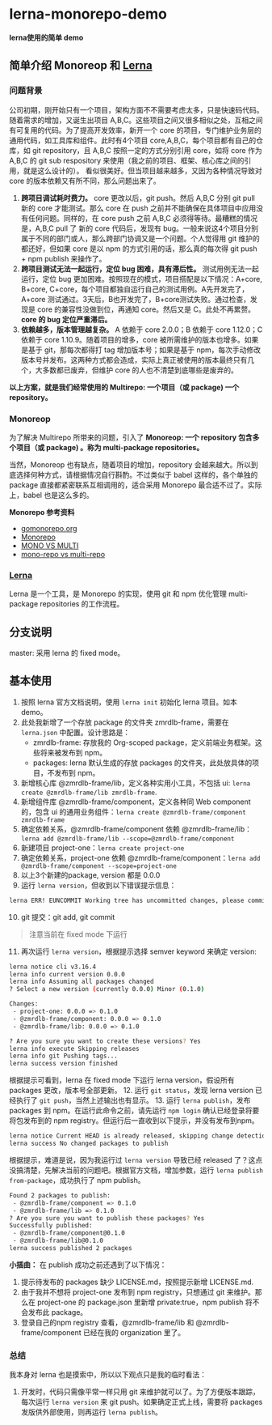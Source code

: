 # lerna-monorepo-demo

**lerna使用的简单 demo**

## 简单介绍 Monoreop 和 [Lerna](https://github.com/lerna/lerna)

### 问题背景

公司初期，刚开始只有一个项目，架构方面不不需要考虑太多，只是快速码代码。随着需求的增加，又诞生出项目 A,B,C。这些项目之间又很多相似之处，互相之间有可复用的代码。为了提高开发效率，新开一个 core 的项目，专门维护业务层的通用代码，如工具库和组件。此时有4个项目 core,A,B,C，每个项目都有自己的仓库，如 git repository，且 A,B,C 按照一定的方式分别引用 core，如将 core 作为 A,B,C 的 git sub respository 来使用（我之前的项目、框架、核心库之间的引用，就是这么设计的）。
看似很美好。但当项目越来越多，又因为各种情况导致对 core 的版本依赖又有所不同，那么问题出来了。
1. **跨项目调试耗时费力。** core 更改以后，git push。然后 A,B,C 分别 git pull 新的 core 才能测试。那么 core 在 push 之前并不能确保在具体项目中应用没有任何问题。同样的，在 core push 之前 A,B,C 必须得等待。最糟糕的情况是，A,B,C pull 了 新的 core 代码后，发现有 bug。一般来说这4个项目分别属于不同的部门或人，那么跨部门协调又是一个问题。个人觉得用 git 维护的都还好，但如果 core 是以 npm 的方式引用的话，那么真的每次得 git push + npm publish 来操作了。
2. **跨项目测试无法一起运行，定位 bug 困难，具有滞后性。** 测试用例无法一起运行，定位 bug 更加困难。按照现在的模式，项目搭配是以下情况：A+core, B+core, C+core，每个项目都独自运行自己的测试用例。A先开发完了，A+core 测试通过。3天后，B也开发完了，B+core测试失败。通过检查，发现是 core 的兼容性没做到位，再通知 core。然后又是 C。此处不再累赘。**core 的 bug 定位严重滞后。**
3. **依赖越多，版本管理越复杂。** A 依赖于 core 2.0.0；B 依赖于 core 1.12.0；C 依赖于 core 1.10.9。随着项目的增多，core 被所需维护的版本也增多。如果是基于 git，那每次都得打 tag 增加版本号；如果是基于 npm，每次手动修改版本号并发布。这两种方式都会造成，实际上真正被使用的版本最终只有几个，大多数都已废弃，但维护 core 的人也不清楚到底哪些是废弃的。

**以上方案，就是我们经常使用的 Multirepo: 一个项目（或 package) 一个 repository。**

### Monoreop

为了解决 Multirepo 所带来的问题，引入了 **Monoreop: 一个 repository 包含多个项目（或 package) 。称为 multi-package repositories。**

当然，Monoreop 也有缺点，随着项目的增加，repository 会越来越大。所以到底选择何种方式，请根据情况自行斟酌。不过类似于 babel 这样的，各个单独的 package 直接都紧密联系互相调用的，适合采用 Monorepo 最合适不过了。实际上，babel 也是这么多的。

**Monorepo 参考资料**
- [gomonorepo.org](https://gomonorepo.org/)
- [Monorepo](https://www.atlassian.com/git/tutorials/monorepos)
- [MONO VS MULTI](https://zhuanlan.zhihu.com/p/31289463)
- [mono-repo vs multi-repo](https://medium.com/@patrickleet/mono-repo-or-multi-repo-why-choose-one-when-you-can-have-both-e9c77bd0c668)

### [Lerna](https://github.com/lerna/lerna)

Lerna 是一个工具，是 Monorepo 的实现，使用 git 和 npm 优化管理 multi-package repositories 的工作流程。

## 分支说明

master: 采用 lerna 的 fixed mode。

## 基本使用

1. 按照 lerna 官方文档说明，使用 `lerna init` 初始化 lerna 项目。如本 demo。
2. 此处我新增了一个存放 package 的文件夹 zmrdlb-frame，需要在 `lerna.json` 中配置。设计思路是：
    - zmrdlb-frame: 存放我的 Org-scoped package，定义前端业务框架。这些将来被发布到 npm。
    - packages: lerna 默认生成的存放 packages 的文件夹，此处放具体的项目，不发布到 npm。
3. 新增核心库 @zmrdlb-frame/lib，定义各种实用小工具，不包括 ui: `lerna create @zmrdlb-frame/lib zmrdlb-frame`.
4. 新增组件库 @zmrdlb-frame/component，定义各种同 Web component 的，包含 ui 的通用业务组件：`lerna create @zmrdlb-frame/component zmrdlb-frame`
5. 确定依赖关系，@zmrdlb-frame/component 依赖 @zmrdlb-frame/lib：`lerna add @zmrdlb-frame/lib --scope=@zmrdlb-frame/component`
6. 新建项目 project-one：`lerna create project-one`
7. 确定依赖关系，project-one 依赖 @zmrdlb-frame/component：`lerna add @zmrdlb-frame/component --scope=project-one`
8. 以上3个新建的package, version 都是 0.0.0
9. 运行 `lerna version`，但收到以下错误提示信息：
``` bash
lerna ERR! EUNCOMMIT Working tree has uncommitted changes, please commit or remove the following changes before continuing:
```
10. git 提交：git add, git commit

> 注意当前在 fixed mode 下运行

11. 再次运行 `lerna version`，根据提示选择 semver keyword 来确定 version:
``` bash
lerna notice cli v3.16.4
lerna info current version 0.0.0
lerna info Assuming all packages changed
? Select a new version (currently 0.0.0) Minor (0.1.0)

Changes:
 - project-one: 0.0.0 => 0.1.0
 - @zmrdlb-frame/component: 0.0.0 => 0.1.0
 - @zmrdlb-frame/lib: 0.0.0 => 0.1.0

? Are you sure you want to create these versions? Yes
lerna info execute Skipping releases
lerna info git Pushing tags...
lerna success version finished
```
根据提示可看到，lerna 在 fixed mode 下运行 lerna version，假设所有 packages 更改，版本号全部更新。
12. 运行 `git status`，发现 lerna version 已经执行了 `git push`，当然上述输出也有显示。
13. 运行 `lerna publish`，发布 packages 到 npm。在运行此命令之前，请先运行 `npm login` 确认已经登录将要将包发布到的 npm registry。但运行后一直收到以下提示，并没有发布到npm。
``` bash
lerna notice Current HEAD is already released, skipping change detection.
lerna success No changed packages to publish
```
根据提示，难道是说，因为我运行过 `lerna version` 导致已经 released 了？这点没搞清楚，先解决当前的问题吧。根据官方文档，增加参数，运行
`lerna publish from-package`，成功执行了 npm publish。
``` bash
Found 2 packages to publish:
 - @zmrdlb-frame/component => 0.1.0
 - @zmrdlb-frame/lib => 0.1.0
? Are you sure you want to publish these packages? Yes
Successfully published:
 - @zmrdlb-frame/component@0.1.0
 - @zmrdlb-frame/lib@0.1.0
lerna success published 2 packages
```

**小插曲：** 在 publish 成功之前还遇到了以下情况：
1. 提示待发布的 packages 缺少 LICENSE.md，按照提示新增 LICENSE.md.
2. 由于我并不想将 project-one 发布到 npm registry，只想通过 git 来维护。那么在 project-one 的 package.json 里新增 private:true，npm publish 将不会发布此 package。
14. 登录自己的npm registry 查看，@zmrdlb-frame/lib 和 @zmrdlb-frame/component 已经在我的 organization 里了。

### 总结
我本身对 lerna 也是摸索中，所以以下观点只是我的临时看法：
1. 开发时，代码只需像平常一样只用 git 来维护就可以了。为了方便版本跟踪，每次运行 `lerna version` 来 git push。如果确定正式上线，需要将 packages 发版供外部使用，则再运行 `lerna publish`。
